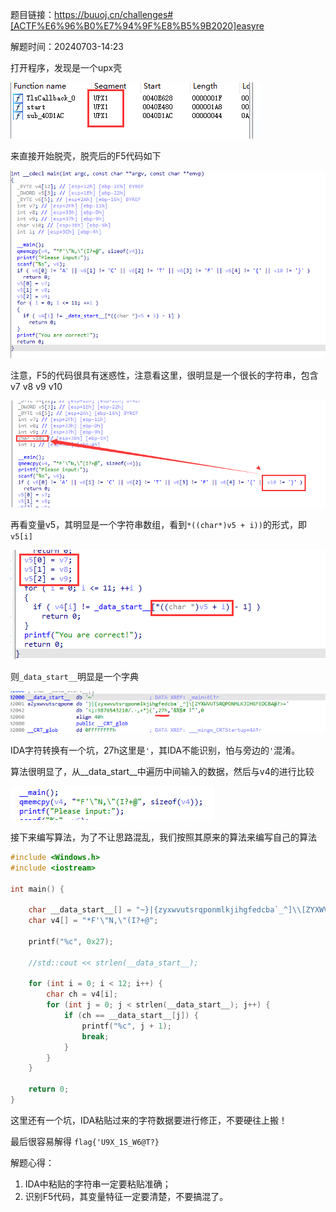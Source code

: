 题目链接：<https://buuoj.cn/challenges#[ACTF%E6%96%B0%E7%94%9F%E8%B5%9B2020]easyre>

解题时间：20240703-14:23

打开程序，发现是一个upx壳

![alt text](b8fbcdb6965d11a484dae1a793468e1b.png)

来直接开始脱壳，脱壳后的F5代码如下

![](408a28b7ae6d8ec710228a627787edf8.png)

注意，F5的代码很具有迷惑性，注意看这里，很明显是一个很长的字符串，包含v7 v8 v9 v10

![alt text](42ff1601b28657443c1264db3bf1bbd6.png)

再看变量v5，其明显是一个字符串数组，看到`*((char*)v5 + i))`的形式，即`v5[i]`

![alt text](e058e743e79ef876997c7ed7f5a38f10.png)

则`_data_start__`明显是一个字典

![alt text](5c0b975b70ce1b50dffe826d01496b9f.png)

IDA字符转换有一个坑，27h这里是`'`，其IDA不能识别，怕与旁边的`'`混淆。

算法很明显了，从__data_start__中遍历中间输入的数据，然后与v4的进行比较

![alt text](4d1b864f7723154b4c1f844d0456c4e0.png)

接下来编写算法，为了不让思路混乱，我们按照其原来的算法来编写自己的算法

```c
#include <Windows.h>
#include <iostream>

int main() {

	char __data_start__[] = "~}|{zyxwvutsrqponmlkjihgfedcba`_^]\\[ZYXWVUTSRQPONMLKJIHGFEDCBA@?>=<;:9876543210/.-,+*)('&%$# !\"";
	char v4[] = "*F'\"N,\"(I?+@";

	printf("%c", 0x27);

	//std::cout << strlen(__data_start__);

	for (int i = 0; i < 12; i++) {
		char ch = v4[i];
		for (int j = 0; j < strlen(__data_start__); j++) {
			if (ch == __data_start__[j]) {
				printf("%c", j + 1);
				break;
			}
		}
	}

	return 0;
}
```

这里还有一个坑，IDA粘贴过来的字符数据要进行修正，不要硬往上搬！

最后很容易解得 `flag{'U9X_1S_W6@T?}`

解题心得：
1. IDA中粘贴的字符串一定要粘贴准确；
2. 识别F5代码，其变量特征一定要清楚，不要搞混了。